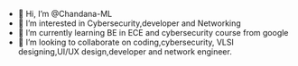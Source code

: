 - 👋 Hi, I’m @Chandana-ML
- 👀 I’m interested in Cybersecurity,developer and Networking
- 🌱 I’m currently learning BE in ECE and cybersecurity course from google
- 💞️ I’m looking to collaborate on coding,cybersecurity, VLSI designing,UI/UX design,developer and network engineer.

<!---
Chandana-ML/Chandana-ML is a ✨ special ✨ repository because its `README.md` (this file) appears on your GitHub profile.
You can click the Preview link to take a look at your changes.
--->

